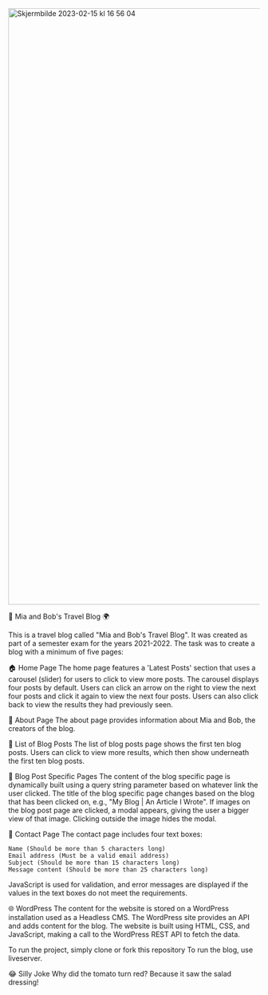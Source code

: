 <img width="1197" alt="Skjermbilde 2023-02-15 kl  16 56 04" src="https://user-images.githubusercontent.com/89253171/219082398-6332fc87-e0fe-4fb4-aed8-4cbe8603c92d.png">

🧳 Mia and Bob's Travel Blog 🌍

This is a travel blog called "Mia and Bob's Travel Blog". It was created as part of a semester exam for the years 2021-2022. The task was to create a blog with a minimum of five pages:

🏠 Home Page
The home page features a 'Latest Posts' section that uses a carousel (slider) for users to click to view more posts. The carousel displays four posts by default. Users can click an arrow on the right to view the next four posts and click it again to view the next four posts. Users can also click back to view the results they had previously seen.

🤔 About Page
The about page provides information about Mia and Bob, the creators of the blog.

📜 List of Blog Posts
The list of blog posts page shows the first ten blog posts. Users can click to view more results, which then show underneath the first ten blog posts.

📄 Blog Post Specific Pages
The content of the blog specific page is dynamically built using a query string parameter based on whatever link the user clicked. The title of the blog specific page changes based on the blog that has been clicked on, e.g., "My Blog | An Article I Wrote".
If images on the blog post page are clicked, a modal appears, giving the user a bigger view of that image. Clicking outside the image hides the modal.

📩 Contact Page
The contact page includes four text boxes:

    Name (Should be more than 5 characters long)
    Email address (Must be a valid email address)
    Subject (Should be more than 15 characters long)
    Message content (Should be more than 25 characters long)

JavaScript is used for validation, and error messages are displayed if the values in the text boxes do not meet the requirements.

🌐 WordPress
The content for the website is stored on a WordPress installation used as a Headless CMS. The WordPress site provides an API and adds content for the blog. The website is built using HTML, CSS, and JavaScript, making a call to the WordPress REST API to fetch the data.

To run the project, simply clone or fork this repository
To run the blog, use liveserver.


😂 Silly Joke
Why did the tomato turn red?
Because it saw the salad dressing!
